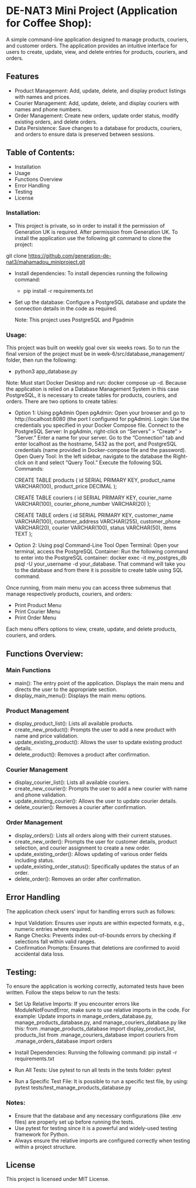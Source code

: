 # DE-NAT3 Mini Project (Application for Coffee Shop):

A simple command-line application designed to manage products, couriers, and customer orders. The application provides an intuitive interface for users to create, update, view, and delete entries for products, couriers, and orders.

## Features

-   Product Management: Add, update, delete, and display product listings with names and prices.
-   Courier Management: Add, update, delete, and display couriers with names and phone numbers.
-   Order Management: Create new orders, update order status, modify existing orders, and delete orders.
-   Data Persistence: Save changes to a database for products, couriers, and orders to ensure data is preserved between sessions.

## Table of Contents:

-   Installation
-   Usage
-   Functions Overview
-   Error Handling
-   Testing
-   License

### Installation:

-   This project is private, so in order to install it the permission of Generation UK is required. After permission from Generation UK. To install the application use the following git command to clone the project:

git clone https://github.com/generation-de-nat3/mahamadou_miniproject.git

-   Install dependencies: To install depencies running the following command:
    -   pip install -r requirements.txt
-   Set up the database:
    Configure a PostgreSQL database and update the connection details in the code as required.

    Note: This project uses PostgreSQL and Pgadmin

### Usage:

This project was built on weekly goal over six weeks rows. So to run the final version of the project must be in week-6/src/database_management/ folder, then run the following:

-   python3 app_database.py

Note: Must start Docker Desktop and run: docker compose up -d. Because the application is relied on a Database Management System in this case PostgreSQL, it is necessary to create tables for products, couriers, and orders. There are two options to create tables:

-   Option 1: Using pgAdmin
    Open pgAdmin: Open your browser and go to http://localhost:8080 (the port I configured for pgAdmin).
    Login: Use the credentials you specified in your Docker Compose file.
    Connect to the PostgreSQL Server:
    In pgAdmin, right-click on “Servers” > “Create” > “Server.”
    Enter a name for your server.
    Go to the “Connection” tab and enter localhost as the hostname, 5432 as the port, and PostgreSQL credentials (name provided in Docker-compose file and the password).
    Open Query Tool:
    In the left sidebar, navigate to the database the Right-click on it and select “Query Tool.”
    Execute the following SQL Commands:

    CREATE TABLE products (
    id SERIAL PRIMARY KEY,
    product_name VARCHAR(100),
    product_price DECIMAL
    );

    CREATE TABLE couriers (
    id SERIAL PRIMARY KEY,
    courier_name VARCHAR(100),
    courier_phone_number VARCHAR(20)
    );

    CREATE TABLE orders (
    id SERIAL PRIMARY KEY,
    customer_name VARCHAR(100),
    customer_address VARCHAR(255),
    customer_phone VARCHAR(20),
    courier VARCHAR(100),
    status VARCHAR(50),
    items TEXT
    );

-   Option 2: Using psql Command-Line Tool
    Open Terminal: Open your terminal, access the PostgreSQL Container:
    Run the following command to enter into the PostgreSQL container:
    docker exec -it my_postgres_db psql -U your_username -d your_database. That command will take you to the database and from there it is possible to create table using SQL command.

Once running, from main menu you can access three submenus that manage respectively products, couriers, and orders:

-   Print Product Menu
-   Print Courier Menu
-   Print Order Menu

Each menu offers options to view, create, update, and delete products, couriers, and orders.

## Functions Overview:

### Main Functions

-   main(): The entry point of the application. Displays the main menu and directs the user to the appropriate section.
-   display_main_menu(): Displays the main menu options.

### Product Management

-   display_product_list(): Lists all available products.
-   create_new_product(): Prompts the user to add a new product with name and price validation.
-   update_existing_product(): Allows the user to update existing product details.
-   delete_product(): Removes a product after confirmation.

### Courier Management

-   display_courier_list(): Lists all available couriers.
-   create_new_courier(): Prompts the user to add a new courier with name and phone validation.
-   update_existing_courier(): Allows the user to update courier details.
-   delete_courier(): Removes a courier after confirmation.

### Order Management

-   display_orders(): Lists all orders along with their current statuses.
-   create_new_order(): Prompts the user for customer details, product selection, and courier assignment to create a new order.
-   update_existing_order(): Allows updating of various order fields including status.
-   update_existing_order_status(): Specifically updates the status of an order.
-   delete_order(): Removes an order after confirmation.

## Error Handling

The application check users' input for handling errors such as follows:

-   Input Validation: Ensures user inputs are within expected formats, e.g., numeric entries where required.
-   Range Checks: Prevents index out-of-bounds errors by checking if selections fall within valid ranges.
-   Confirmation Prompts: Ensures that deletions are confirmed to avoid accidental data loss.

## Testing:

To ensure the application is working correctly, automated tests have been written. Follow the steps below to run the tests:

-   Set Up Relative Imports: If you encounter errors like ModuleNotFoundError, make sure to use relative imports in the code. For example:
    Update imports in manage_orders_database.py, manage_products_database.py, and manage_couriers_database.py like this:
    from .manage_products_database import display_product_list, products_list
    from .manage_couriers_database import couriers
    from .manage_orders_database import orders

-   Install Dependencies: Running the following command:
    pip install -r requirements.txt

-   Run All Tests: Use pytest to run all tests in the tests folder:
    pytest

-   Run a Specific Test File: It is possible to run a specific test file, by using:
    pytest tests/test_manage_products_database.py

### Notes:

-   Ensure that the database and any necessary configurations (like .env files) are properly set up before running the tests.
-   Use pytest for testing since it is a powerful and widely-used testing framework for Python.
-   Always ensure the relative imports are configured correctly when testing within a project structure.

## License

This project is licensed under MIT License.

